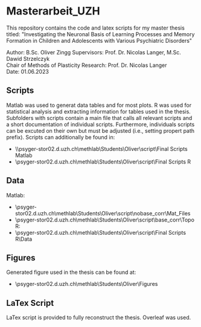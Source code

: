 # Masterarbeit_UZH
This repository contains the code and latex scripts for my master thesis titled: "Investigating the Neuronal Basis of Learning Processes and Memory Formation in Children and Adolescents with Various Psychiatric Disorders"

Author: B.Sc. Oliver Zingg
Supervisors: Prof. Dr. Nicolas Langer, M.Sc. Dawid Strzelczyk <br /> 
Chair of Methods of Plasticity Research: Prof. Dr. Nicolas Langer <br /> 
Date: 01.06.2023

## Scripts
Matlab was used to generat data tables and for most plots. 
R was used for statistical analysis and extracting information for tables used in the thesis.
Subfolders with scripts contain a main file that calls all relevant scripts and a short documentation of individual scripts. Furthermore, individuals scripts can be excuted on their own but must be adjusted (i.e., setting propert path prefix). 
Scripts can additionally be found in:
- \\\\psyger-stor02.d.uzh.ch\methlab\Students\Oliver\script\Final Scripts Matlab
- \\psyger-stor02.d.uzh.ch\methlab\Students\Oliver\script\Final Scripts R

## Data
Matlab:
- \\psyger-stor02.d.uzh.ch\methlab\Students\Oliver\script\nobase_corr\Mat_Files
- \\psyger-stor02.d.uzh.ch\methlab\Students\Oliver\script\base_corr\Topo
R: 
- \\psyger-stor02.d.uzh.ch\methlab\Students\Oliver\script\Final Scripts R\Data

## Figures
Generated figure used in the thesis can be found at:
- \\psyger-stor02.d.uzh.ch\methlab\Students\Oliver\Figures

## LaTex Script
LaTex script is provided to fully reconstruct the thesis. Overleaf was used. 
